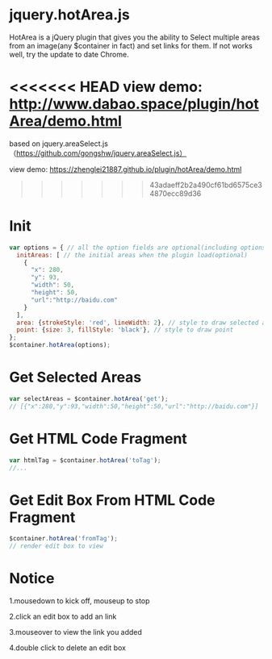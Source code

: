 jquery.hotArea.js
====================

HotArea is a jQuery plugin that gives you the ability to Select multiple areas from an image(any $container in fact) and set links for them. If not works well, try the update to date Chrome.

<<<<<<< HEAD
view demo: http://www.dabao.space/plugin/hotArea/demo.html
=======
based on jquery.areaSelect.js（https://github.com/gongshw/jquery.areaSelect.js）

view demo: https://zhenglei21887.github.io/plugin/hotArea/demo.html
>>>>>>> 43adaeff2b2a490cf61bd6575ce34870ecc89d36

Init
====
```javascript
var options = { // all the option fields are optional(including options itself)
  initAreas: [ // the initial areas when the plugin load(optional)
    {
      "x": 280,
      "y": 93,
      "width": 50,
      "height": 50,
      "url":"http://baidu.com"
    }
  ],
  area: {strokeStyle: 'red', lineWidth: 2}, // style to draw selected areas
  point: {size: 3, fillStyle: 'black'}, // style to draw point
};
$container.hotArea(options);
```

Get Selected Areas
=================
```javascript
var selectAreas = $container.hotArea('get');
// [{"x":280,"y":93,"width":50,"height":50,"url":"http://baidu.com"}]
```

Get HTML Code Fragment
=================
```javascript
var htmlTag = $container.hotArea('toTag');
//...
```

Get Edit Box From HTML Code Fragment
=================
```javascript
$container.hotArea('fromTag');
// render edit box to view
```

Notice
=====

1.mousedown to kick off, mouseup to stop

2.click an edit box to add an link

3.mouseover to view the link you added

4.double click to delete an edit box
